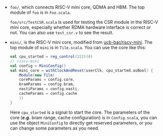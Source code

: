
* `foo/`, which connects RISC-V mini core, QDMA and HBM. The top module of `foo` is in `Foo.scala`. 

    `foo/src/TestCSR.scala` is used for testing the CSR module in the RISC-V mini core, especially whether RDMA hardware interface is correct or not. You can also use `test_csr.v` to see the result.

* `mini/`, is the RISC-V mini core, modified from [ucb-bar/riscv-mini](https://github.com/ucb-bar/riscv-mini). The top module of `mini` is in `Tile.scala`. You can use the core like this:

    ``` scala
    val cpu_started = reg_control(222)(0)
	// riscv-mini
	val config = MiniConfig()
	val mini_core = withClockAndReset(userClk, cpu_started.asBool) { 
		Module(new Tile(
		coreParams = config.core, 
		bramParams = config.bram,
		nastiParams = config.nasti, 
		cacheParams = config.cache
		))
	}
    ```

    Here `cpu_started` is a signal to start the core. The parameters of the core (***e.g.*** bram range, cache configuration) is in `Config.scala`, you can use the object `MiniConfig` to directly get reserved parameters, or you can change some parameters as you need.

